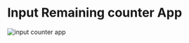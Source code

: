 # Input Remaining counter App

![input counter app](/DAY%2009%20-%20Input%20Remaing%20Character%20counter/images/destop%20preview.gif)
